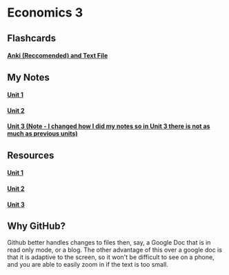 # Economics 3
## Flashcards
#### [Anki (Reccomended) and Text File](https://github.com/DarcyMur/Materials/releases/tag/Economics)

## My Notes
#### [Unit 1](https://github.com/DarcyMur/Materials/blob/main/Materials/Unit_1_Notes.md)
#### [Unit 2](https://github.com/DarcyMur/Materials/blob/main/Materials/Unit_2_Notes.md)
#### [Unit 3 (Note - I changed how I did my notes so in Unit 3 there is not as much as previous units)](https://github.com/DarcyMur/Materials/blob/main/Materials/Unit_3_Notes.md)

## Resources
#### [Unit 1](https://github.com/DarcyMur/Materials/blob/main/Materials/Unit_1_Resources.md)
#### [Unit 2](https://github.com/DarcyMur/Materials/blob/main/Materials/Unit_2_Resources.md)
#### [Unit 3](https://github.com/DarcyMur/Materials/blob/main/Materials/Unit_3_Resources.md)

## Why GitHub?
Github better handles changes to files then, say, a Google Doc that is in read only mode, or a blog. The other advantage of this over a google doc is that it is adaptive to the screen, so it won't be difficult to see on a phone, and you are able to easily zoom in if the text is too small.
